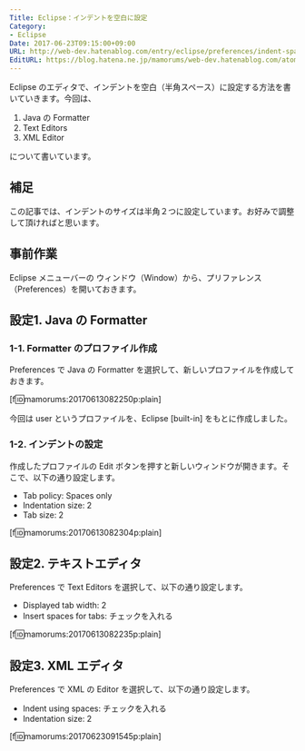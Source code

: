 ```yaml
---
Title: Eclipse：インデントを空白に設定
Category:
- Eclipse
Date: 2017-06-23T09:15:00+09:00
URL: http://web-dev.hatenablog.com/entry/eclipse/preferences/indent-space
EditURL: https://blog.hatena.ne.jp/mamorums/web-dev.hatenablog.com/atom/entry/13355765958055339223
---
```


Eclipse のエディタで、インデントを空白（半角スペース）に設定する方法を書いていきます。今回は、

1. Java の Formatter
2. Text Editors
3. XML Editor

について書いています。


## 補足
この記事では、インデントのサイズは半角２つに設定しています。お好みで調整して頂ければと思います。


## 事前作業
Eclipse メニューバーの ウィンドウ（Window）から、プリファレンス（Preferences）を開いておきます。


## 設定1. Java の Formatter
### 1-1. Formatter のプロファイル作成
Preferences で Java の Formatter を選択して、新しいプロファイルを作成しておきます。

[f:id:mamorums:20170613082250p:plain]

今回は user というプロファイルを、Eclipse [built-in] をもとに作成しました。


### 1-2. インデントの設定
作成したプロファイルの Edit ボタンを押すと新しいウィンドウが開きます。そこで、以下の通り設定します。

- Tab policy: Spaces only
- Indentation size: 2
- Tab size: 2

[f:id:mamorums:20170613082304p:plain]


## 設定2. テキストエディタ
Preferences で Text Editors を選択して、以下の通り設定します。

- Displayed tab width: 2
- Insert spaces for tabs: チェックを入れる

[f:id:mamorums:20170613082235p:plain]


## 設定3. XML エディタ
Preferences で XML の Editor を選択して、以下の通り設定します。

- Indent using spaces: チェックを入れる
- Indentation size: 2

[f:id:mamorums:20170623091545p:plain]

